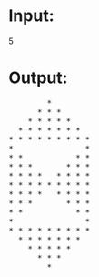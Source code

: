 # Input:
5
# Output:
<pre>
        *                     
      * * *                   
    * * * * *                 
  * * * * * * *               
* * * * * * * * *             
*               *                                         
* *           * *                                                             
* * *       * * *             
* * * *   * * * *             
* * * * * * * * *             
* * * *   * * * *             
* * *       * * *             
* *           * *             
*               *             
* * * * * * * * *             
  * * * * * * *               
    * * * * *                 
      * * *                   
        *                </pre>
